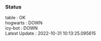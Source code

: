 ### Status


table : OK  
hogwarts : DOWN  
icy-bot : DOWN  
Latest Update : 2022-10-31 10:13:25.095615
